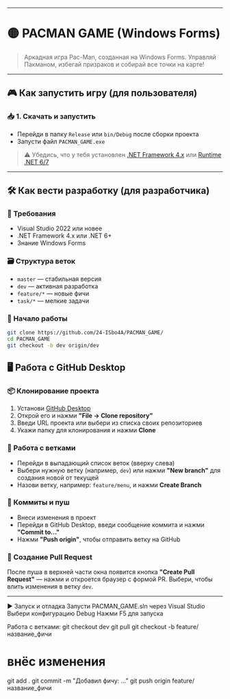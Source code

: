 ----------------------------------------------------------------------------------------------
# 🟡 PACMAN GAME (Windows Forms)

> Аркадная игра Pac-Man, созданная на Windows Forms. Управляй Пакманом, избегай призраков и собирай все точки на карте!

---

## 🎮 Как запустить игру (для пользователя)

### 📥 1. Скачать и запустить

- Перейди в папку `Release` или `bin/Debug` после сборки проекта
- Запусти файл `PACMAN_GAME.exe`

> ⚠️ Убедись, что у тебя установлен [.NET Framework 4.x](https://dotnet.microsoft.com/en-us/download/dotnet-framework) или [Runtime .NET 6/7](https://dotnet.microsoft.com/en-us/download)

---

## 🛠️ Как вести разработку (для разработчика)

### 🔧 Требования

- Visual Studio 2022 или новее
- .NET Framework 4.x или .NET 6+
- Знание Windows Forms

### 🗃️ Структура веток

- `master` — стабильная версия
- `dev` — активная разработка
- `feature/*` — новые фичи
- `task/*` — мелкие задачи

### 🚀 Начало работы

```bash
git clone https://github.com/24-ISbo4A/PACMAN_GAME/
cd PACMAN_GAME
git checkout -b dev origin/dev
```

## 🖥️ Работа с GitHub Desktop

### 📦 Клонирование проекта

1. Установи [GitHub Desktop](https://desktop.github.com/)
2. Открой его и нажми **"File → Clone repository"**
3. Введи URL проекта или выбери из списка своих репозиториев
4. Укажи папку для клонирования и нажми **Clone**

### 🌿 Работа с ветками

- Перейди в выпадающий список веток (вверху слева)
- Выбери нужную ветку (например, `dev`) или нажми **"New branch"** для создания новой от текущей
- Назови ветку, например: `feature/menu`, и нажми **Create Branch**

### 📝 Коммиты и пуш

- Внеси изменения в проект
- Перейди в GitHub Desktop, введи сообщение коммита и нажми **"Commit to..."**
- Нажми **"Push origin"**, чтобы отправить ветку на GitHub

### 🔁 Создание Pull Request

После пуша в верхней части окна появится кнопка **"Create Pull Request"** — нажми и откроется браузер с формой PR. Выбери, чтобы влить изменения в ветку `dev`.

---

▶️ Запуск и отладка
Запусти PACMAN_GAME.sln через Visual Studio
Выбери конфигурацию Debug
Нажми F5 для запуска

Работа с ветками:
git checkout dev
git pull
git checkout -b feature/название_фичи
# внёс изменения
git add .
git commit -m "Добавил фичу: ..."
git push origin feature/название_фичи

